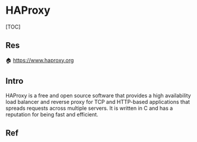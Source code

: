 # HAProxy

[TOC]



## Res
🏠 https://www.haproxy.org



## Intro
HAProxy is a free and open source software that provides a high availability load balancer and reverse proxy for TCP and HTTP-based applications that spreads requests across multiple servers. It is written in C and has a reputation for being fast and efficient.



## Ref


